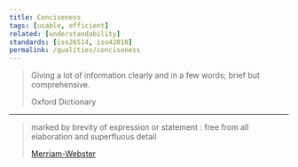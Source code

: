 ```yaml
---
title: Conciseness
tags: [usable, efficient]
related: [understandability]
standards: [iso26514, iso42010]
permalink: /qualities/conciseness
---
```


>Giving a lot of information clearly and in a few words; brief but comprehensive.
>
>Oxford Dictionary

<hr class="with-no-margin"/>

>marked by brevity of expression or statement : free from all elaboration and superfluous detail
>
>[Merriam-Webster](https://www.merriam-webster.com/dictionary/concise)
